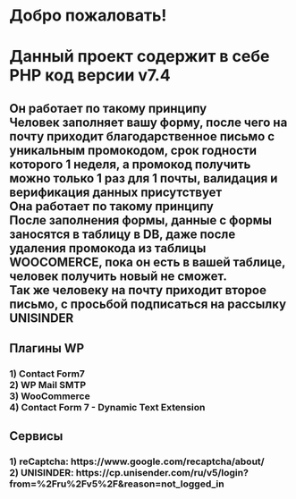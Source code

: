 <h1>Добро пожаловать!</h1>
<h1>Данный проект содержит в себе PHP код версии v7.4</h1>
<h2>
Он работает по такому принципу<br>
Человек заполняет вашу форму, после чего на почту приходит благодарственное письмо с уникальным промокодом, срок годности которого 1 неделя, а промокод получить можно только 1 раз для 1 почты, валидация и верификация данных присутствует<br>
Она работает по такому принципу<br>
После заполнения формы, данные с формы заносятся в таблицу в DB, даже после удаления промокода из таблицы WOOCOMERCE, пока он есть в вашей таблице, человек получить новый не сможет.<br>
Так же человеку на почту приходит второе письмо, с просьбой подписаться на рассылку UNISINDER
</h2>

<h2>Плагины WP</h2>

<h3>
  1) Contact Form7<br>
  2) WP Mail SMTP<br>
  3) WooCommerce<br>
  4) Contact Form 7 - Dynamic Text Extension
</h3>

<h2>Сервисы</h2>

<h3>
  1) reCaptcha: https://www.google.com/recaptcha/about/<br>
  2) UNISINDER: https://cp.unisender.com/ru/v5/login?from=%2Fru%2Fv5%2F&reason=not_logged_in
</h3>

